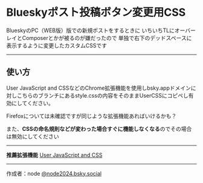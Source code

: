 # Blueskyポスト投稿ボタン変更用CSS

BlueskyのPC（WEB版）版での新規ポストをするときに
いちいちTLにオーバーレイとComposerとかが被るのが嫌だったので
単独で右下のデッドスペースに表示するように変更したカスタムCSSです

---

## 使い方

User JavaScript and CSSなどのChrome拡張機能を使用しbsky.appドメインに対しこちらのブランチにあるstyle.cssの内容をそのままUserCSSにコピペし有効にしてください。

Firefoxについては未確認ですが同じような拡張機能あればいけるかも？

また、**CSSの命名規則などが変わった場合すぐに機能しなくなる**のでその場合は無効にしてください

---

**推薦拡張機能**
[User JavaScript and CSS](https://chromewebstore.google.com/detail/user-javascript-and-css/nbhcbdghjpllgmfilhnhkllmkecfmpld)

---

作成者：node [@node2024.bsky.social](https://bsky.app/profile/node2024.bsky.social)